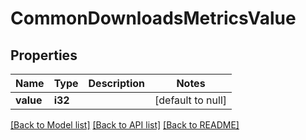 # CommonDownloadsMetricsValue

## Properties
Name | Type | Description | Notes
------------ | ------------- | ------------- | -------------
**value** | **i32** |  | [default to null]

[[Back to Model list]](../README.md#documentation-for-models) [[Back to API list]](../README.md#documentation-for-api-endpoints) [[Back to README]](../README.md)



